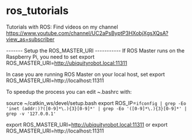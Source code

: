 # ros_tutorials
Tutorials with ROS: Find videos on my channel https://www.youtube.com/channel/UC2aPsByptP3HXobjXgsXQsA?view_as=subscriber

------- Setup the ROS_MASTER_URI -----------
If ROS Master runs on the Raspberry Pi, you need to set 
export ROS_MASTER_URI=http://ubiquityrobot.local:11311

In case you are running ROS Master on your local host, set
export ROS_MASTER_URI=http://localhost:11311

To speedup the process you can edit ~.bashrc with:

source ~/catkin_ws/devel/setup.bash
export ROS_IP=`ifconfig | grep -Eo 'inet (addr:)?([0-9]*\.){3}[0-9]*' | grep -Eo '([0-9]*\.){3}[0-9]*' | grep -v '127.0.0.1'`

export ROS_MASTER_URI=http://ubiquityrobot.local:11311
or 
export ROS_MASTER_URI=http://localhost:11311
